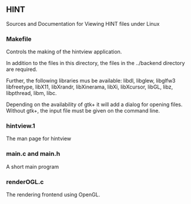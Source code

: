 ## HINT
Sources and Documentation for Viewing HINT files under Linux

### Makefile
Controls the making of the hintview application.

In addition to the files in this directory, the files in the ../backend
directory are required. 

Further, the following libraries mus be available:
libdl, libglew, libglfw3 libfreetype, libX11, libXrandr, libXinerama, 
libXi, libXcursor, libGL, libz, libpthread, libm, libc.

Depending on the availability of gtk+ it will add a dialog for opening files.
Without gtk+, the input file must be given on the command line.

### hintview.1
The man page for hintview

### main.c and main.h
A short main program

### renderOGL.c
The rendering frontend using OpenGL.
